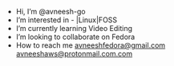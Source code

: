 - Hi, I’m @avneesh-go
- I’m interested in - |Linux|FOSS
- I’m currently learning Video Editing
- I’m looking to collaborate on Fedora
- How to reach me 
avneeshfedora@gmail.com
avneeshaws@protonmail.com.com

<!---
avneesh-go/avneesh-go is a ✨ special ✨ repository because its `README.md` (this file) appears on your GitHub profile.
You can click the Preview link to take a look at your changes.
--->
